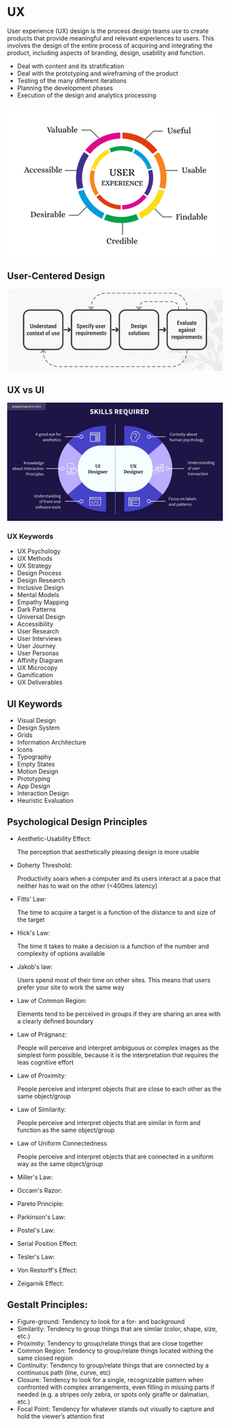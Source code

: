 # UX

User experience (UX) design is the process design teams use to create products that provide meaningful and
relevant experiences to users. This involves the design of the entire process of acquiring and integrating
the product, including aspects of branding, design, usability and function.

- Deal with content and its stratification
- Deal with the prototyping and wireframing of the product
- Testing of the many different iterations
- Planning the development phases
- Execution of the design and analytics processing

![UX vs UI.png](img/user-experience.png)

## User-Centered Design

![User-centered Design](img/user-centered-design.png)

## UX vs UI

![img.png](img/ux-vs-ui.png)

### UX Keywords

- UX Psychology
- UX Methods
- UX Strategy
- Design Process
- Design Research
- Inclusive Design
- Mental Models
- Empathy Mapping
- Dark Patterns
- Universal Design
- Accessibility
- User Research
- User Interviews
- User Journey
- User Personas
- Affinity Diagram
- UX Microcopy
- Gamification
- UX Deliverables

## UI Keywords

- Visual Design
- Design System
- Grids
- Information Architecture
- Icons
- Typography
- Empty States
- Motion Design
- Prototyping
- App Design
- Interaction Design
- Heuristic Evaluation

## Psychological Design Principles

- Aesthetic-Usability Effect:

  The perception that aesthetically pleasing design is more usable

- Doherty Threshold:

  Productivity soars when a computer and its users interact at a pace that neither has to wait on the other (<400ms latency)

- Fitts' Law:

  The time to acquire a target is a function of the distance to and size of the target

- Hick's Law:

  The time it takes to make a decision is a function of the number and complexity of options available

- Jakob's law:

  Users spend most of their time on other sites. This means that users prefer your site to work the same way

- Law of Common Region:

  Elements tend to be perceived in groups if they are sharing an area with a clearly defined boundary

- Law of Prägnanz:

  People will perceive and interpret ambiguous or complex images as the simplest form possible,
  because it is the interpretation that requires the leas cognitive effort

- Law of Proximity:

  People perceive and interpret objects that are close to each other as the same object/group

- Law of Similarity:

  People perceive and interpret objects that are similar in form and function as the same object/group

- Law of Uniform Connectedness

  People perceive and interpret objects that are connected in a uniform way as the same object/group

- Miller's Law:
- Occam's Razor:
- Pareto Principle:
- Parkinson's Law:
- Postel's Law:
- Serial Position Effect:
- Tesler's Law:
- Von Restorff's Effect:
- Zeigarnik Effect:

## Gestalt Principles:

- Figure-ground: Tendency to look for a for- and background
- Similarity: Tendency to group things that are similar (color, shape, size, etc.)
- Proximity: Tendency to group/relate things that are close together
- Common Region: Tendency to group/relate things located withing the same closed region
- Continuity: Tendency to group/relate things that are connected by a continuous path (line, curve, etc)
- Closure: Tendency to look for a single, recognizable pattern when confronted with complex arrangements,
  even filling in missing parts if needed (e.g. a stripes only zebra, or spots only giraffe or dalmatian, etc.)
- Focal Point: Tendency for whatever stands out visually to capture and hold the viewer’s attention first

##